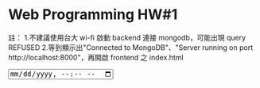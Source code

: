 # Web Programming HW#1

註： 
1.不建議使用台大 wi-fi 啟動 backend 連接 mongodb，可能出現 query REFUSED 
2.等到顯示出"Connected to MongoDB"、"Server running on port http://localhost:8000"，再開啟 frontend 之 index.html

<input type="datetime-local" id="..."/>